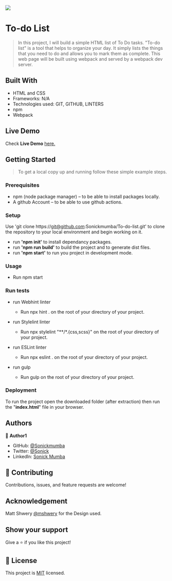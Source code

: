 ![](https://img.shields.io/badge/Microverse-blueviolet)

# To-do List

> In this project, I will build a simple HTML list of To Do tasks. "To-do list" is a tool that helps to organize your day. It simply lists the things that you need to do and allows you to mark them as complete. This web page will be built using webpack and served by a webpack dev server.

## Built With

- HTML and CSS
- Frameworks: N/A
- Technologies used: GIT, GITHUB, LINTERS
- npm
- Webpack

## Live Demo

Check **Live Demo** [here.](https://sonickmumba.github.io/To-do-list/dist/)

## Getting Started

> To get a local copy up and running follow these simple example steps.

### Prerequisites

- npm (node package manager) – to be able to install packages locally.
- A github Account – to be able to use github actions.

### Setup
Use 'git clone https://git@github.com:Sonickmumba/To-do-list.git' to clone the repository to your local environment and begin working on it.
- run **'npm init'** to install dependancy packages.
- run **'npm run build'** to build the project and to generate dist files.
- run **'npm start'** to run you project in development mode.

### Usage
- Run npm start
### Run tests

- run Webhint linter
    - Run npx hint . on the root of your directory of your project.

- run Stylelint linter
    - Run npx stylelint "**/*.{css,scss}" on the root of your directory of your project.

- run ESLint linter
    - Run npx eslint . on the root of your directory of your project.

- run gulp
    - Run gulp <name-of-task> on the root of your directory of your project.


### Deployment

To run the project open the downloaded folder (after extraction) then run the "**index.html**" file in your browser.
## Authors

👤 **Author1**

- GitHub: [@Sonickmumba](https://github.com/Sonickmumba)
- Twitter: [@Sonick](https://twitter.com/MumbaSonick)
- LinkedIn: [Sonick Mumba](https://www.linkedin.com/in/sonick-m-301557a2/)

## 🤝 Contributing

Contributions, issues, and feature requests are welcome!

## Acknowledgement

Matt Shwery [@mshwery](https://web.archive.org/web/20190228042842/https://twitter.com/mshwery) for the Design used.

## Show your support

Give a ⭐️ if you like this project!
## 📝 License

This project is [MIT](./MIT.md) licensed.